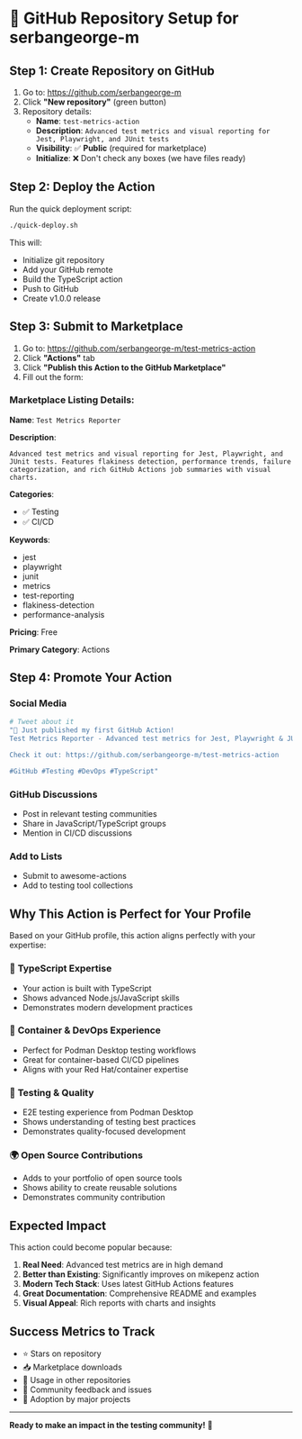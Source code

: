 # 🚀 GitHub Repository Setup for serbangeorge-m

## Step 1: Create Repository on GitHub

1. Go to: https://github.com/serbangeorge-m
2. Click **"New repository"** (green button)
3. Repository details:
   - **Name**: `test-metrics-action`
   - **Description**: `Advanced test metrics and visual reporting for Jest, Playwright, and JUnit tests`
   - **Visibility**: ✅ **Public** (required for marketplace)
   - **Initialize**: ❌ Don't check any boxes (we have files ready)

## Step 2: Deploy the Action

Run the quick deployment script:

```bash
./quick-deploy.sh
```

This will:
- Initialize git repository
- Add your GitHub remote
- Build the TypeScript action
- Push to GitHub
- Create v1.0.0 release

## Step 3: Submit to Marketplace

1. Go to: https://github.com/serbangeorge-m/test-metrics-action
2. Click **"Actions"** tab
3. Click **"Publish this Action to the GitHub Marketplace"**
4. Fill out the form:

### Marketplace Listing Details:

**Name**: `Test Metrics Reporter`

**Description**: 
```
Advanced test metrics and visual reporting for Jest, Playwright, and JUnit tests. Features flakiness detection, performance trends, failure categorization, and rich GitHub Actions job summaries with visual charts.
```

**Categories**: 
- ✅ Testing
- ✅ CI/CD

**Keywords**: 
- jest
- playwright
- junit
- metrics
- test-reporting
- flakiness-detection
- performance-analysis

**Pricing**: Free

**Primary Category**: Actions

## Step 4: Promote Your Action

### Social Media
```bash
# Tweet about it
"🚀 Just published my first GitHub Action! 
Test Metrics Reporter - Advanced test metrics for Jest, Playwright & JUnit with flakiness detection & performance trends.

Check it out: https://github.com/serbangeorge-m/test-metrics-action

#GitHub #Testing #DevOps #TypeScript"
```

### GitHub Discussions
- Post in relevant testing communities
- Share in JavaScript/TypeScript groups
- Mention in CI/CD discussions

### Add to Lists
- Submit to awesome-actions
- Add to testing tool collections

## Why This Action is Perfect for Your Profile

Based on your GitHub profile, this action aligns perfectly with your expertise:

### 🎯 **TypeScript Expertise**
- Your action is built with TypeScript
- Shows advanced Node.js/JavaScript skills
- Demonstrates modern development practices

### 🐳 **Container & DevOps Experience**
- Perfect for Podman Desktop testing workflows
- Great for container-based CI/CD pipelines
- Aligns with your Red Hat/container expertise

### 🧪 **Testing & Quality**
- E2E testing experience from Podman Desktop
- Shows understanding of testing best practices
- Demonstrates quality-focused development

### 🌍 **Open Source Contributions**
- Adds to your portfolio of open source tools
- Shows ability to create reusable solutions
- Demonstrates community contribution

## Expected Impact

This action could become popular because:

1. **Real Need**: Advanced test metrics are in high demand
2. **Better than Existing**: Significantly improves on mikepenz action
3. **Modern Tech Stack**: Uses latest GitHub Actions features
4. **Great Documentation**: Comprehensive README and examples
5. **Visual Appeal**: Rich reports with charts and insights

## Success Metrics to Track

- ⭐ Stars on repository
- 📥 Marketplace downloads
- 🔄 Usage in other repositories
- 💬 Community feedback and issues
- 🚀 Adoption by major projects

---

**Ready to make an impact in the testing community!** 🎉
